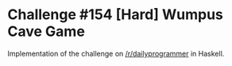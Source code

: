 # Challenge #154 [Hard] Wumpus Cave Game #

Implementation of the challenge on
[/r/dailyprogrammer](http://www.reddit.com/r/dailyprogrammer/comments/21kqjq/4282014_challenge_154_hard_wumpus_cave_game/)
in Haskell.
